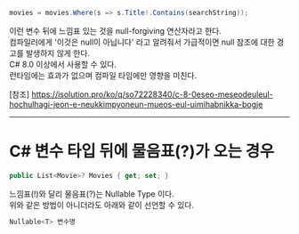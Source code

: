 ``` C#
movies = movies.Where(s => s.Title!.Contains(searchString));
```

이런 변수 뒤에 느낌표 있는 것을 null-forgiving 연산자라고 한다.  
컴파일러에게 '이것은 null이 아닙니다' 라고 알려줘서 가급적이면 null 참조에 대한 경고를 발생하지 않게 한다.  
C# 8.0 이상에서 사용할 수 있다.  
런타임에는 효과가 없으며 컴파일 타임에만 영향을 미친다.  

[참조] https://isolution.pro/ko/q/so72228340/c-8-0eseo-meseodeuleul-hochulhagi-jeon-e-neukkimpyoneun-mueos-eul-uimihabnikka-bogje

<hr>

# C# 변수 타입 뒤에 물음표(?)가 오는 경우

``` C#
public List<Movie>? Movies { get; set; }
```

느낌표(!)와 달리 물음표(?)는 Nullable Type 이다.    
위와 같은 방법이 아니더라도 아래와 같이 선언할 수 있다.

``` C#
Nullable<T> 변수명
```
